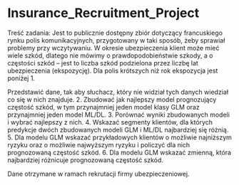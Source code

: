 # Insurance_Recruitment_Project

Treść zadania:
Jest to publicznie dostępny zbiór dotyczący francuskiego rynku polis komunikacyjnych, przygotowany w taki sposób, żeby sprawiał problemy przy wczytywaniu. W okresie ubezpieczenia klient może mieć wiele szkód, dlatego nie mówimy o prawdopodobieństwie szkody, a o częstości szkód – jest to liczba szkód podzielona przez liczbę lat ubezpieczenia (ekspozycję). Dla polis krótszych niż rok ekspozycja jest poniżej 1.

Przedstawić dane, tak aby słuchacz, który nie widział tych danych wiedział co się w nich
znajduje. 2. Zbudować jak najlepszy model prognozujący częstość szkód, w tym przynajmniej jeden model klasy GLM oraz przynajmniej jeden model ML/DL. 3. Porównać wyniki zbudowanych modeli i wybrać najlepszy z nich. 4. Wskazać segmenty klientów, dla których predykcje dwóch zbudowanych modeli GLM i ML/DL najbardziej się różnią. 5. Dla modelu GLM wskazać przykładowych klientów o możliwie najniższym ryzyku oraz o możliwie najwyższym ryzyku i policzyć dla nich prognozowaną częstość szkód. 6. Dla modelu GLM wskazać zmienną, która najbardziej różnicuje prognozowaną częstość szkód.

Dane otrzymane w ramach rekrutacji firmy ubezpieczeniowej.
